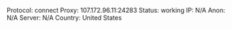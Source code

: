 Protocol: connect
Proxy: 107.172.96.11:24283
Status: working
IP: N/A
Anon: N/A
Server: N/A
Country: United States

